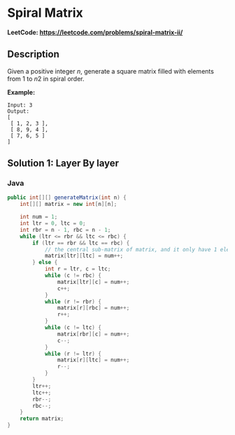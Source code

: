 # Spiral Matrix

**LeetCode: https://leetcode.com/problems/spiral-matrix-ii/**

## Description

Given a positive integer *n*, generate a square matrix filled with elements from 1 to *n*2 in spiral order.

**Example:**

```
Input: 3
Output:
[
 [ 1, 2, 3 ],
 [ 8, 9, 4 ],
 [ 7, 6, 5 ]
]
```

## Solution 1: Layer By layer

### Java

```java
public int[][] generateMatrix(int n) {
    int[][] matrix = new int[n][n];

    int num = 1;
    int ltr = 0, ltc = 0;
    int rbr = n - 1, rbc = n - 1;
    while (ltr <= rbr && ltc <= rbc) {
        if (ltr == rbr && ltc == rbc) {
            // the central sub-matrix of matrix, and it only have 1 element.
            matrix[ltr][ltc] = num++;
        } else {
            int r = ltr, c = ltc;
            while (c != rbc) {
                matrix[ltr][c] = num++;
                c++;
            }
            while (r != rbr) {
                matrix[r][rbc] = num++;
                r++;
            }
            while (c != ltc) {
                matrix[rbr][c] = num++;
                c--;
            }
            while (r != ltr) {
                matrix[r][ltc] = num++;
                r--;
            }
        }
        ltr++;
        ltc++;
        rbr--;
        rbc--;
    }
    return matrix;
}
```

